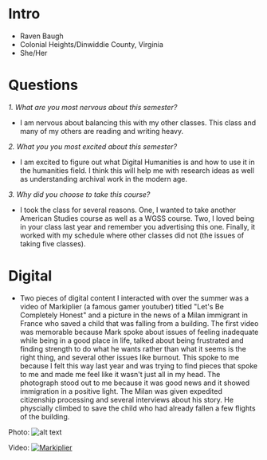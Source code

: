 # Intro 
* Raven Baugh 
* Colonial Heights/Dinwiddie County, Virginia 
* She/Her

# Questions 
*1. What are you most nervous about this semester?*

* I am nervous about balancing this with my other classes. This class and many of my others are reading and writing heavy.
 
*2. What you you most excited about this semester?*

* I am excited to figure out what Digital Humanities is and how to use it in the humanities field. I think this will help me with research ideas as well as understanding archival work in the modern age.

*3. Why did you choose to take this course?*

* I took the class for several reasons. One, I wanted to take another American Studies course as well as a WGSS course. Two, I loved being in your class last year and remember you advertising this one. Finally, it worked with my schedule where other classes did not (the issues of taking five classes). 

# Digital

* Two pieces of digital content I interacted with over the summer was a video of Markiplier (a famous gamer youtuber) titled "Let's Be Completely Honest" and a picture in the news of a Milan immigrant in France who saved a child that was falling from a building. The first video was memorable because Mark spoke about issues of feeling inadequate while being in a good place in life, talked about being frustrated and finding strength to do what he wants rather than what it seems is the right thing, and several other issues like burnout. This spoke to me because I felt this way last year and was trying to find pieces that spoke to me and made me feel like it wasn't just all in my head. The photograph stood out to me because it was good news and it showed immigration in a positive light. The Milan was given expedited citizenship processing and several interviews about his story. He physcially climbed to save the child who had already fallen a few flights of the building. 

Photo:
![alt text](https://s4.reutersmedia.net/resources/r/?m=02&d=20180528&t=2&i=1266815362&w=1200&r=LYNXNPEE4R0KV "President of France and Milan Hero")

Video:
[![Markiplier](http://img.youtube.com/viT6cdM1kubk4/0.jpg)](https://www.youtube.com/watch?v=T6cdM1kubk4)
